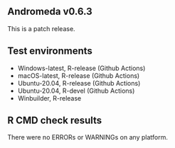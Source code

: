 Andromeda v0.6.3
---

This is a patch release.

## Test environments
* Windows-latest, R-release (Github Actions)
* macOS-latest, R-release (Github Actions)
* Ubuntu-20.04, R-release (Github Actions)
* Ubuntu-20.04, R-devel (Github Actions)
* Winbuilder, R-release


## R CMD check results

There were no ERRORs or WARNINGs on any platform.



